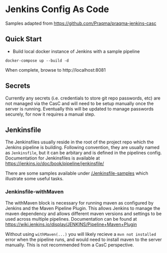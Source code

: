 # Jenkins Config As Code

Samples adapted from https://github.com/Praqma/praqma-jenkins-casc

## Quick Start

- Build local docker instance of Jenkins with a sample pipeline
```
docker-compose up --build -d
```
When complete, browse to http://localhost:8081

## Secrets

Currently any secrets (i.e. credentials to store git repo passwords, etc) are not managed via the CasC and will need to be setup manually once the server is running.
Eventually this will be updated to manage passwords securely, for now it requires a manual step.

## Jenkinsfile

The Jenkinsfiles usually reside in the root of the project repo which the Jenkins pipeline is building. Following convention, they are usually named as `Jenkinsfile`, but it can be arbitary and is defined in the pipelines config. 
Documentation for Jenkinsfiles is available at https://jenkins.io/doc/book/pipeline/jenkinsfile/

There are some samples available under [/Jenkinsfile-samples](/Jenkinsfile-samples) which illustrate some useful tasks.

### Jenkinsfile-withMaven
The withMaven block is necessary for running maven as configured by Jenkins and the Maven Pipeline Plugin. 
This allows Jenkins to manage the maven dependency and allows different maven versions and settings to be used across multiple pipelines. Documentation can be found at https://wiki.jenkins.io/display/JENKINS/Pipeline+Maven+Plugin

Without using `withMaven(...)` you will likely recieve a `mvn not installed` error when the pipeline runs, and would need to install maven to the server manually. This is not recommended from a CasC perspective. 
